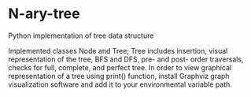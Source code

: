 # N-ary-tree
Python implementation of tree data structure

Implemented classes Node and Tree; Tree includes insertion, visual representation of the tree, BFS and DFS, pre- and post- order traversals, checks for full, complete, and perfect tree. 
In order to view graphical representation of a tree using print() function, install Graphviz graph visualization software and add it to your environmental variable path.
